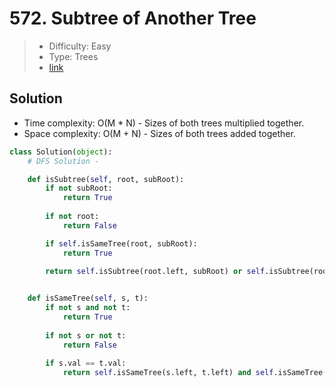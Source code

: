 # 572. Subtree of Another Tree

> - Difficulty: Easy
> - Type: Trees
> - [link](https://leetcode.com/problems/subtree-of-another-tree/)

## Solution
- Time complexity: O(M * N) - Sizes of both trees multiplied together.
- Space complexity: O(M + N) - Sizes of both trees added together.

```python
class Solution(object):
    # DFS Solution - 

    def isSubtree(self, root, subRoot):
        if not subRoot:
            return True
        
        if not root:
            return False

        if self.isSameTree(root, subRoot):
            return True
        
        return self.isSubtree(root.left, subRoot) or self.isSubtree(root.right, subRoot)


    def isSameTree(self, s, t):
        if not s and not t:
            return True
        
        if not s or not t:
            return False
        
        if s.val == t.val:
            return self.isSameTree(s.left, t.left) and self.isSameTree(s.right, t.right)
```